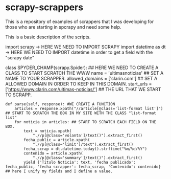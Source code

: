 # scrapy-scrappers
This is a repository of examples of scrappers that I was developing for those who are starting in spcrapy and need some help.


This is a basic description of the scripts.

import scrapy   -> HERE WE NEED TO IMPORT SCRAPY
import datetime as dt    -> HERE WE NEED TO IMPORT datetime in order to get a field with the "scrapy date"

class SPYDER_CHAMP(scrapy.Spider): ## HERE WE NEED TO CREATE A CLASS TO START SCRATCH THE WWW
    name = 'ultimasnoticias' ## SET A NAME TO YOUR SCRAPPER.
    allowed_domains = ['clarin.com']  ## SET A ALLOWED DOMAIN IN ORDER TO KEEP IN THIS DOMAIN.
    start_urls = ['https://www.clarin.com/ultimas-noticias/'] ## THE URL THAT WE START TO SCRAPP. 

    def parse(self, response): #WE CREATE A FUNCTION
        articles = response.xpath("//article[@class='list-format list']") ## START TO SCRATCH THE BOX IN MY SITE WITH THE CLASS "list-format list"
        for noticia in articles: ## START TO SCRATCH EACH FIELD ON THE BOX.
            text = noticia.xpath(
                ".//p[@class='volanta']/text()").extract_first()
            fecha_public = article.xpath(
                ".//p[@class='limit']/text").extract_first()
            fecha_scrap = dt.datetime.today().strftime("%m/%d/%Y")
            contenido = article.xpath(
                ".//p[@class='summary']/text()").extract_first()
            yield {'Titulo Noticia': text, 'fecha publicado': fecha_public, 'fecha scrapper': fecha_scrap, 'Contenido': contenido} ## here I unify my fields and I define a value.
